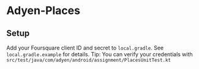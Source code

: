# Adyen-Places

## Setup
Add your Foursquare client ID and secret to `local.gradle`. See `local.gradle.example` for details.
Tip: You can verify your credentials with `src/test/java/com/adyen/android/assignment/PlacesUnitTest.kt`
